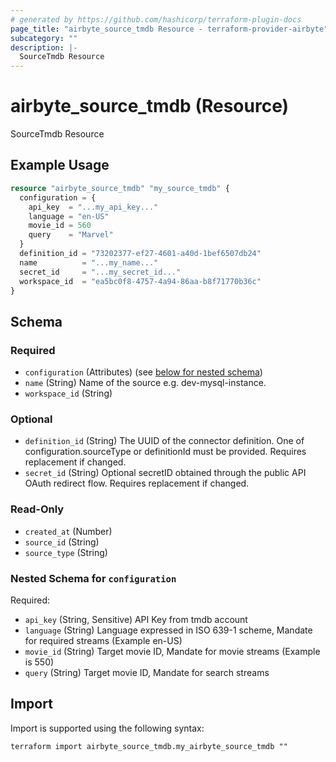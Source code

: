 ```yaml
---
# generated by https://github.com/hashicorp/terraform-plugin-docs
page_title: "airbyte_source_tmdb Resource - terraform-provider-airbyte"
subcategory: ""
description: |-
  SourceTmdb Resource
---
```


# airbyte_source_tmdb (Resource)

SourceTmdb Resource

## Example Usage

```terraform
resource "airbyte_source_tmdb" "my_source_tmdb" {
  configuration = {
    api_key  = "...my_api_key..."
    language = "en-US"
    movie_id = 560
    query    = "Marvel"
  }
  definition_id = "73202377-ef27-4601-a40d-1bef6507db24"
  name          = "...my_name..."
  secret_id     = "...my_secret_id..."
  workspace_id  = "ea5bc0f8-4757-4a94-86aa-b8f71770b36c"
}
```

<!-- schema generated by tfplugindocs -->
## Schema

### Required

- `configuration` (Attributes) (see [below for nested schema](#nestedatt--configuration))
- `name` (String) Name of the source e.g. dev-mysql-instance.
- `workspace_id` (String)

### Optional

- `definition_id` (String) The UUID of the connector definition. One of configuration.sourceType or definitionId must be provided. Requires replacement if changed.
- `secret_id` (String) Optional secretID obtained through the public API OAuth redirect flow. Requires replacement if changed.

### Read-Only

- `created_at` (Number)
- `source_id` (String)
- `source_type` (String)

<a id="nestedatt--configuration"></a>
### Nested Schema for `configuration`

Required:

- `api_key` (String, Sensitive) API Key from tmdb account
- `language` (String) Language expressed in ISO 639-1 scheme, Mandate for required streams (Example en-US)
- `movie_id` (String) Target movie ID, Mandate for movie streams (Example is 550)
- `query` (String) Target movie ID, Mandate for search streams

## Import

Import is supported using the following syntax:

```shell
terraform import airbyte_source_tmdb.my_airbyte_source_tmdb ""
```

